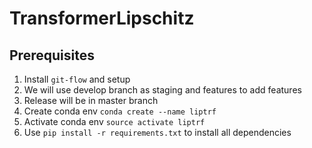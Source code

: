 # TransformerLipschitz

## Prerequisites 

1. Install `git-flow` and setup 
2. We will use develop branch as staging and features to add features 
3. Release will be in master branch
4. Create conda env `conda create --name liptrf`
5. Activate conda env `source activate liptrf`
6. Use `pip install -r requirements.txt` to install all dependencies
